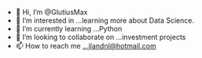 - 👋 Hi, I’m @GlutiusMax
- 👀 I’m interested in ...learning more about Data Science.
- 🌱 I’m currently learning ...Python
- 💞️ I’m looking to collaborate on ...investment projects
- 📫 How to reach me ...jlandnl@hotmail.com

<!---
GlutiusMax/GlutiusMax is a ✨ special ✨ repository because its `README.md` (this file) appears on your GitHub profile.
You can click the Preview link to take a look at your changes.
--->
